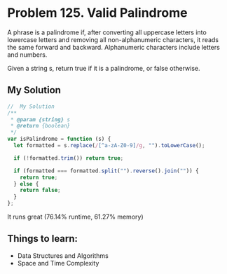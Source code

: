 # Problem 125. Valid Palindrome

A phrase is a palindrome if, after converting all uppercase letters into lowercase letters and removing all non-alphanumeric characters, it reads the same forward and backward. Alphanumeric characters include letters and numbers.

Given a string s, return true if it is a palindrome, or false otherwise.

## My Solution

```js
//  My Solution
/**
 * @param {string} s
 * @return {boolean}
 */
var isPalindrome = function (s) {
  let formatted = s.replace(/[^a-zA-Z0-9]/g, "").toLowerCase();

  if (!formatted.trim()) return true;

  if (formatted === formatted.split("").reverse().join("")) {
    return true;
  } else {
    return false;
  }
};
```

It runs great (76.14% runtime, 61.27% memory)

## Things to learn:

- Data Structures and Algorithms
- Space and Time Complexity
